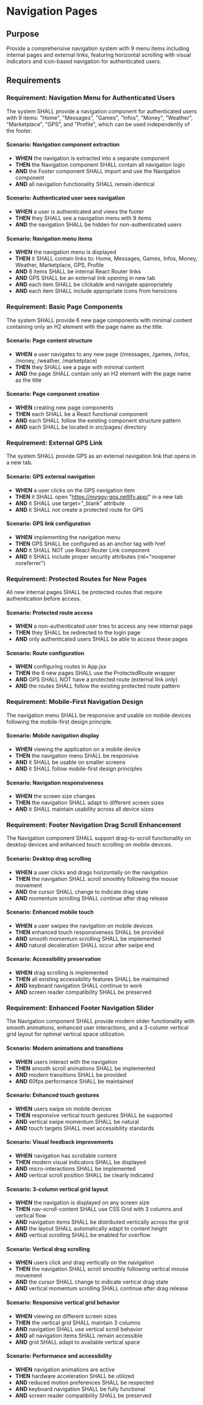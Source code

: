 # Navigation Pages

## Purpose
Provide a comprehensive navigation system with 9 menu items including internal pages and external links, featuring horizontal scrolling with visual indicators and icon-based navigation for authenticated users.
## Requirements
### Requirement: Navigation Menu for Authenticated Users

The system SHALL provide a navigation component for authenticated users with 9 items: "Home", "Messages", "Games", "Infos", "Money", "Weather", "Marketplace", "GPS", and "Profile", which can be used independently of the footer.

#### Scenario: Navigation component extraction
- **WHEN** the navigation is extracted into a separate component
- **THEN** the Navigation component SHALL contain all navigation logic
- **AND** the Footer component SHALL import and use the Navigation component
- **AND** all navigation functionality SHALL remain identical

#### Scenario: Authenticated user sees navigation
- **WHEN** a user is authenticated and views the footer
- **THEN** they SHALL see a navigation menu with 9 items
- **AND** the navigation SHALL be hidden for non-authenticated users

#### Scenario: Navigation menu items
- **WHEN** the navigation menu is displayed
- **THEN** it SHALL contain links to: Home, Messages, Games, Infos, Money, Weather, Marketplace, GPS, Profile
- **AND** 8 items SHALL be internal React Router links
- **AND** GPS SHALL be an external link opening in new tab
- **AND** each item SHALL be clickable and navigate appropriately
- **AND** each item SHALL include appropriate icons from heroicons

### Requirement: Basic Page Components

The system SHALL provide 6 new page components with minimal content containing only an H2 element with the page name as the title.

#### Scenario: Page content structure
- **WHEN** a user navigates to any new page (/messages, /games, /infos, /money, /weather, /marketplace)
- **THEN** they SHALL see a page with minimal content
- **AND** the page SHALL contain only an H2 element with the page name as the title

#### Scenario: Page component creation
- **WHEN** creating new page components
- **THEN** each SHALL be a React functional component
- **AND** each SHALL follow the existing component structure pattern
- **AND** each SHALL be located in src/pages/ directory

### Requirement: External GPS Link

The system SHALL provide GPS as an external navigation link that opens in a new tab.

#### Scenario: GPS external navigation
- **WHEN** a user clicks on the GPS navigation item
- **THEN** it SHALL open "https://myggv-gps.netlify.app/" in a new tab
- **AND** it SHALL use target="_blank" attribute
- **AND** it SHALL not create a protected route for GPS

#### Scenario: GPS link configuration
- **WHEN** implementing the navigation menu
- **THEN** GPS SHALL be configured as an anchor tag with href
- **AND** it SHALL NOT use React Router Link component
- **AND** it SHALL include proper security attributes (rel="noopener noreferrer")

### Requirement: Protected Routes for New Pages

All new internal pages SHALL be protected routes that require authentication before access.

#### Scenario: Protected route access
- **WHEN** a non-authenticated user tries to access any new internal page
- **THEN** they SHALL be redirected to the login page
- **AND** only authenticated users SHALL be able to access these pages

#### Scenario: Route configuration
- **WHEN** configuring routes in App.jsx
- **THEN** the 6 new pages SHALL use the ProtectedRoute wrapper
- **AND** GPS SHALL NOT have a protected route (external link only)
- **AND** the routes SHALL follow the existing protected route pattern

### Requirement: Mobile-First Navigation Design

The navigation menu SHALL be responsive and usable on mobile devices following the mobile-first design principle.

#### Scenario: Mobile navigation display
- **WHEN** viewing the application on a mobile device
- **THEN** the navigation menu SHALL be responsive
- **AND** it SHALL be usable on smaller screens
- **AND** it SHALL follow mobile-first design principles

#### Scenario: Navigation responsiveness
- **WHEN** the screen size changes
- **THEN** the navigation SHALL adapt to different screen sizes
- **AND** it SHALL maintain usability across all device sizes

### Requirement: Footer Navigation Drag Scroll Enhancement

The Navigation component SHALL support drag-to-scroll functionality on desktop devices and enhanced touch scrolling on mobile devices.

#### Scenario: Desktop drag scrolling
- **WHEN** a user clicks and drags horizontally on the navigation
- **THEN** the navigation SHALL scroll smoothly following the mouse movement
- **AND** the cursor SHALL change to indicate drag state
- **AND** momentum scrolling SHALL continue after drag release

#### Scenario: Enhanced mobile touch
- **WHEN** a user swipes the navigation on mobile devices
- **THEN** enhanced touch responsiveness SHALL be provided
- **AND** smooth momentum scrolling SHALL be implemented
- **AND** natural deceleration SHALL occur after swipe end

#### Scenario: Accessibility preservation
- **WHEN** drag scrolling is implemented
- **THEN** all existing accessibility features SHALL be maintained
- **AND** keyboard navigation SHALL continue to work
- **AND** screen reader compatibility SHALL be preserved

### Requirement: Enhanced Footer Navigation Slider

The Navigation component SHALL provide modern slider functionality with smooth animations, enhanced user interactions, and a 3-column vertical grid layout for optimal vertical space utilization.

#### Scenario: Modern animations and transitions
- **WHEN** users interact with the navigation
- **THEN** smooth scroll animations SHALL be implemented
- **AND** modern transitions SHALL be provided
- **AND** 60fps performance SHALL be maintained

#### Scenario: Enhanced touch gestures
- **WHEN** users swipe on mobile devices
- **THEN** responsive vertical touch gestures SHALL be supported
- **AND** vertical swipe momentum SHALL be natural
- **AND** touch targets SHALL meet accessibility standards

#### Scenario: Visual feedback improvements
- **WHEN** navigation has scrollable content
- **THEN** modern visual indicators SHALL be displayed
- **AND** micro-interactions SHALL be implemented
- **AND** vertical scroll position SHALL be clearly indicated

#### Scenario: 3-column vertical grid layout
- **WHEN** the navigation is displayed on any screen size
- **THEN** nav-scroll-content SHALL use CSS Grid with 3 columns and vertical flow
- **AND** navigation items SHALL be distributed vertically across the grid
- **AND** the layout SHALL automatically adapt to content height
- **AND** vertical scrolling SHALL be enabled for overflow

#### Scenario: Vertical drag scrolling
- **WHEN** users click and drag vertically on the navigation
- **THEN** the navigation SHALL scroll smoothly following vertical mouse movement
- **AND** the cursor SHALL change to indicate vertical drag state
- **AND** vertical momentum scrolling SHALL continue after drag release

#### Scenario: Responsive vertical grid behavior
- **WHEN** viewing on different screen sizes
- **THEN** the vertical grid SHALL maintain 3 columns
- **AND** navigation SHALL use vertical scroll behavior
- **AND** all navigation items SHALL remain accessible
- **AND** grid SHALL adapt to available vertical space

#### Scenario: Performance and accessibility
- **WHEN** navigation animations are active
- **THEN** hardware acceleration SHALL be utilized
- **AND** reduced motion preferences SHALL be respected
- **AND** keyboard navigation SHALL be fully functional
- **AND** screen reader compatibility SHALL be preserved

